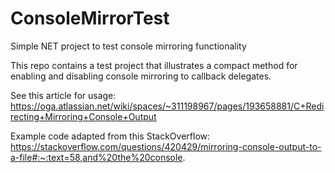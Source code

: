 # ConsoleMirrorTest
Simple NET project to test console mirroring functionality

This repo contains a test project that illustrates a compact method for enabling and disabling console mirroring to callback delegates.

See this article for usage: https://oga.atlassian.net/wiki/spaces/~311198967/pages/193658881/C+Redirecting+Mirroring+Console+Output

Example code adapted from this StackOverflow: https://stackoverflow.com/questions/420429/mirroring-console-output-to-a-file#:~:text=58,and%20the%20console.

